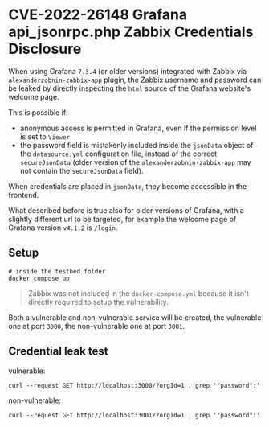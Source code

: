 # CVE-2022-26148 Grafana api_jsonrpc.php Zabbix Credentials Disclosure

When using Grafana `7.3.4` (or older versions) integrated with Zabbix via
`alexanderzobnin-zabbix-app` plugin, the Zabbix username and password can be
leaked by directly inspecting the `html` source of the Grafana website's welcome page.

This is possible if:

- anonymous access is permitted in Grafana, even if the permission level is set to `Viewer`
- the password field is mistakenly included inside the `jsonData` object of the
  `datasource.yml` configuration file, instead of the correct `secureJsonData`
  (older version of the `alexanderzobnin-zabbix-app` may not contain the `secureJsonData` field).

When credentials are placed in `jsonData`, they become accessible in the frontend.

What described before is true also for older versions of Grafana, with a slightly different
url to be targeted, for example the welcome page of Grafana version `v4.1.2` is `/login`.

## Setup

```shell
# inside the testbed folder
docker compose up
```

> Zabbix was not included in the `docker-compose.yml` because it isn't directly required to setup the vulnerability.

Both a vulnerable and non-vulnerable service will be created,
the vulnerable one at port `3000`, the non-vulnerable one at port `3001`.

## Credential leak test

vulnerable:

```shell
curl --request GET http://localhost:3000/?orgId=1 | grep '"password":'
```

non-vulnerable:

```shell
curl --request GET http://localhost:3001/?orgId=1 | grep '"password":'
```
